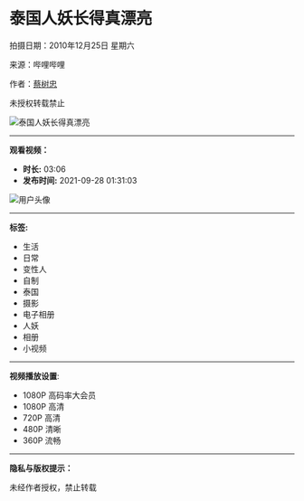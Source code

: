 # 泰国人妖长得真漂亮

拍摄日期：2010年12月25日 星期六

来源：哔哩哔哩

作者：[蔡树忠](//space.bilibili.com/531366223)

未授权转载禁止

![泰国人妖长得真漂亮](//i1.hdslb.com/bfs/archive/2f00c38b84d3f025ad5111c78d801cf8de668983.jpg@518w_290h_1c_!web-video-share-cover.webp)

---

**观看视频：**

- **时长:** 03:06
- **发布时间:** 2021-09-28 01:31:03

![用户头像](//i1.hdslb.com/bfs/face/f071fdd39ddd4ffcaa7f843e557fcebe32d85bb3.jpg@96w.webp)

---

**标签:** 
- 生活
- 日常
- 变性人
- 自制
- 泰国
- 摄影
- 电子相册
- 人妖
- 相册
- 小视频

--- 

**视频播放设置**:

- 1080P 高码率大会员
- 1080P 高清
- 720P 高清
- 480P 清晰
- 360P 流畅

---

**隐私与版权提示：** 

未经作者授权，禁止转载